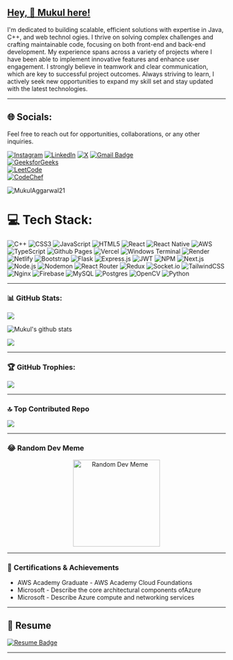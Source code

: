  ## [Hey, 👋 Mukul here!](https://mukul-portfolio-bay.vercel.app/)   
               
                 
I'm dedicated to building scalable, efficient solutions with  expertise in Java, C++, and web technol ogies. I thrive on solving complex challenges and crafting maintainable code, focusing on both front-end and back-end development. My experience spans across a variety of projects where I have been able to implement innovative features and enhance user engagement. I strongly believe in teamwork and clear communication, which are key to successful project outcomes. Always striving to learn, I actively seek new opportunities to expand my skill set and stay updated with the latest technologies.
 
---    
   
## 🌐 Socials:

Feel free to reach out for opportunities, collaborations, or any other inquiries.

[![Instagram](https://img.shields.io/badge/Instagram-%23E4405F.svg?logo=Instagram&logoColor=white)](https://instagram.com/mukul_aggarwal21_/) [![LinkedIn](https://img.shields.io/badge/LinkedIn-%230077B5.svg?logo=linkedin&logoColor=white)](https://www.linkedin.com/in/mukul-aggarwal-850368261/) [![X](https://img.shields.io/badge/X-black.svg?logo=X&logoColor=white)](https://x.com/)  [![Gmail Badge](https://img.shields.io/badge/-mukulaggarwal219@gmail.com-c14438?style=flat-square&logo=Gmail&logoColor=white&link=mailto:mukulaggarwal219@gmail.com)](mailto:mukulaggarwal219@gmail.com)  
[![GeeksforGeeks](https://img.shields.io/badge/GeeksforGeeks-%230A9F3D.svg?logo=GeeksforGeeks&logoColor=white)](https://www.geeksforgeeks.org/user/aggarwalmyc93/)  
[![LeetCode](https://img.shields.io/badge/LeetCode-%23FFA116.svg?logo=LeetCode&logoColor=white)](https://leetcode.com/u/AGGARWAL_MUKUL21/)  
[![CodeChef](https://img.shields.io/badge/CodeChef-%23CC8D00.svg?logo=CodeChef&logoColor=white)](https://www.codechef.com/users/aggarwal_mukul)



<p align="left"> <img src="https://komarev.com/ghpvc/?username=MukulAggarwal21" alt="MukulAggarwal21" /> </p>




# 💻 Tech Stack:
<p align="left">
  <img src="https://img.shields.io/badge/c++-%2300599C.svg?style=flat-square&logo=c%2B%2B&logoColor=white" alt="C++"/>
  <img src="https://img.shields.io/badge/css3-%231572B6.svg?style=flat-square&logo=css3&logoColor=white" alt="CSS3"/>
  <img src="https://img.shields.io/badge/javascript-%23323330.svg?style=flat-square&logo=javascript&logoColor=%23F7DF1E" alt="JavaScript"/>
  <img src="https://img.shields.io/badge/html5-%23E34F26.svg?style=flat-square&logo=html5&logoColor=white" alt="HTML5"/>
  <img src="https://img.shields.io/badge/react-%2320232a.svg?style=flat-square&logo=react&logoColor=%2361DAFB" alt="React"/>
  <img src="https://img.shields.io/badge/react_native-%2320232a.svg?style=flat-square&logo=react&logoColor=%2361DAFB" alt="React Native"/>
  <img src="https://img.shields.io/badge/AWS-%23FF9900.svg?style=flat-square&logo=amazon-aws&logoColor=white" alt="AWS"/>
  <img src="https://img.shields.io/badge/typescript-%23007ACC.svg?style=flat-square&logo=typescript&logoColor=white" alt="TypeScript"/>
  <img src="https://img.shields.io/badge/github%20pages-121013?style=flat-square&logo=github&logoColor=white" alt="Github Pages"/>
  <img src="https://img.shields.io/badge/vercel-%23000000.svg?style=flat-square&logo=vercel&logoColor=white" alt="Vercel"/>
  <img src="https://img.shields.io/badge/Windows%20Terminal-%234D4D4D.svg?style=flat-square&logo=windows-terminal&logoColor=white" alt="Windows Terminal"/>
  <img src="https://img.shields.io/badge/Render-%46E3B7.svg?style=flat-square&logo=render&logoColor=white" alt="Render"/>
  <img src="https://img.shields.io/badge/netlify-%23000000.svg?style=flat-square&logo=netlify&logoColor=%2300C7B7" alt="Netlify"/>
  <img src="https://img.shields.io/badge/bootstrap-%238511FA.svg?style=flat-square&logo=bootstrap&logoColor=white" alt="Bootstrap"/>
  <img src="https://img.shields.io/badge/flask-%23000.svg?style=flat-square&logo=flask&logoColor=white" alt="Flask"/>
  <img src="https://img.shields.io/badge/express.js-%23404d59.svg?style=flat-square&logo=express&logoColor=%2361DAFB" alt="Express.js"/>
  <img src="https://img.shields.io/badge/JWT-black?style=flat-square&logo=JSON%20web%20tokens" alt="JWT"/>
  <img src="https://img.shields.io/badge/NPM-%23CB3837.svg?style=flat-square&logo=npm&logoColor=white" alt="NPM"/>
  <img src="https://img.shields.io/badge/Next-black?style=flat-square&logo=next.js&logoColor=white" alt="Next.js"/>
  <img src="https://img.shields.io/badge/node.js-6DA55F?style=flat-square&logo=node.js&logoColor=white" alt="Node.js"/>
  <img src="https://img.shields.io/badge/NODEMON-%23323330.svg?style=flat-square&logo=nodemon&logoColor=%23BBDEAD" alt="Nodemon"/>
  <img src="https://img.shields.io/badge/React_Router-CA4245?style=flat-square&logo=react-router&logoColor=white" alt="React Router"/>
  <img src="https://img.shields.io/badge/redux-%23593d88.svg?style=flat-square&logo=redux&logoColor=white" alt="Redux"/>
  <img src="https://img.shields.io/badge/socket.io-black?style=flat-square&logo=socket.io&badgeColor=010101" alt="Socket.io"/>
  <img src="https://img.shields.io/badge/tailwindcss-%2338B2AC.svg?style=flat-square&logo=tailwind-css&logoColor=white" alt="TailwindCSS"/>
  <img src="https://img.shields.io/badge/nginx-%23009639.svg?style=flat-square&logo=nginx&logoColor=white" alt="Nginx"/>
  <img src="https://img.shields.io/badge/Firebase-039BE5?style=flat-square&logo=Firebase&logoColor=white" alt="Firebase"/>
  <img src="https://img.shields.io/badge/mysql-%2300000f.svg?style=flat-square&logo=mysql&logoColor=white" alt="MySQL"/>
  <img src="https://img.shields.io/badge/postgres-%23316192.svg?style=flat-square&logo=postgresql&logoColor=white" alt="Postgres"/>
  <img src="https://img.shields.io/badge/opencv-%235C3EE8.svg?style=flat-square&logo=opencv&logoColor=white" alt="OpenCV"/>
  <img src="https://img.shields.io/badge/python-%233776AB.svg?style=flat-square&logo=python&logoColor=white" alt="Python"/>
</p>





---

### 📊 **GitHub Stats:**

<img src = "https://github-readme-stats.vercel.app/api/top-langs/?username=MukulAggarwal21&layout=compact">

![Mukul's github stats](https://github-readme-stats.vercel.app/api?username=MukulAggarwal21&show_icons=true)

![](https://github-readme-streak-stats.herokuapp.com/?user=MukulAggarwal21&theme=dark&hide_border=false)<br/>


---

### 🏆 **GitHub Trophies:**
![](https://github-profile-trophy.vercel.app/?username=MukulAggarwal21&theme=darkhub&no-frame=false&no-bg=false&margin-w=4)

---


### 🔝 Top Contributed Repo
![](https://github-contributor-stats.vercel.app/api?username=MukulAggarwal21&limit=5&theme=dark&combine_all_yearly_contributions=true)

---

### 😂 **Random Dev Meme**

<div align="center">
  <img src="https://dz2cdn1.dzone.com/storage/temp/13990138-code-21.gif" alt="Random Dev Meme" style="height: 200px;" />
</div>

---

### 🌟 **Certifications & Achievements**

- AWS Academy Graduate - AWS Academy Cloud Foundations
- Microsoft - Describe the core architectural components ofAzure
- Microsoft - Describe Azure compute and networking services
---

## 📄 Resume

[![Resume Badge](https://img.shields.io/badge/Download%20Resume-%2300C7B7.svg?style=flat-square&logo=google-drive&logoColor=white)](https://drive.google.com/file/d/1XDDHLFv-rkUNH87q7lxOTiMTD1qqH9cS/view?usp=sharing)

---
